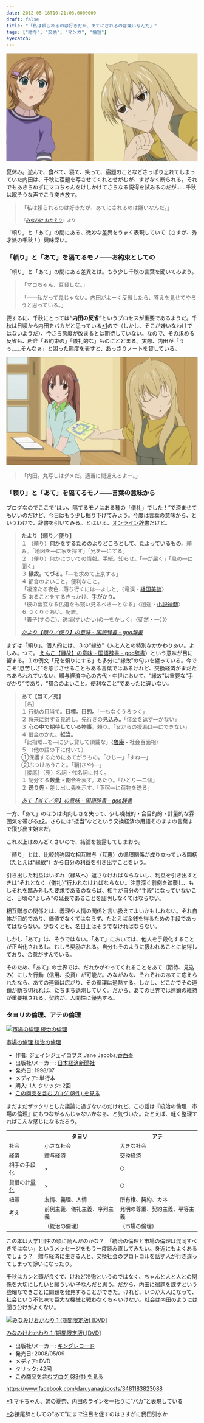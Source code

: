 ```yaml
---
date: 2012-05-18T10:21:03.0000000
draft: false
title: "「私は頼られるのは好きだが、あてにされるのは嫌いなんだ」"
tags: ["贈与", "交換", "マンガ", "倫理"]
eyecatch: 
---
```

<p><img src="20120513081130.png" alt="f:id:daruyanagi:20120513081130p:plain" title="f:id:daruyanagi:20120513081130p:plain" class="hatena-fotolife"></p><p>夏休み。遊んで、食べて、寝て、笑って、宿題のことなどさっぱり忘れてしまっていた内田は、千秋に宿題を写させてくれとせがむが、すげなく断られる。それでもあきらめずにマコちゃんをけしかけてさらなる説得を試みるのだが……千秋は眠そうな声でこう突き放す。</p>

<blockquote>
<p>「私は頼られるのは好きだが、あてにされるのは嫌いなんだ。」</p><p><small>『<a class="keyword" href="http://d.hatena.ne.jp/keyword/%A4%DF%A4%CA%A4%DF%A4%B1%20%A4%AA%A4%AB%A4%A8%A4%EA">みなみけ おかえり</a>』より</small></p>

</blockquote>
<p>「頼り」と「あて」の間にある、微妙な差異をうまく表現していて（さすが、秀才派の千秋！）興味深い。</p>

<div class="section">
<h3>「頼り」と「あて」を隔てるモノ――お約束としての</h3>
<p>「頼り」と「あて」の間にある差異とは。もう少し千秋の言葉を聞いてみよう。</p>

<blockquote>
<p>「マコちゃん、耳貸しな。」</p><p>「――私だって鬼じゃない。内田がよーく反省したら、答えを見せてやろうと思っている。」</p>

</blockquote>
<p>要するに、千秋にとっては<b>“内田の反省”</b>というプロセスが重要であるようだ。千秋は日頃から内田をバカだと思っている<a href="#f1" name="fn1" title="マキちゃん、姉の夏奈、内田のラインを一括りに“バカ”と表現している">*1</a>ので（しかし、そこが嫌いなわけではないようだ）、今さら態度が改まるとは期待していない。なので、その求める反省も、所詮「お約束の」「儀礼的な」ものにとどまる。実際、内田が「うぅ……そんなぁ」と困った態度を表すと、あっさりノートを貸している。</p><p><img src="20120518090110.png" alt="f:id:daruyanagi:20120518090110p:plain" title="f:id:daruyanagi:20120518090110p:plain" class="hatena-fotolife"></p>

<blockquote>
<p>「内田。丸写しはダメだ。適当に間違えろよー。」</p>

</blockquote>

</div>
<div class="section">
<h3>「頼り」と「あて」を隔てるモノ――言葉の意味から</h3>
<p>ブログなのでここで“はい、隔てるモノはある種の「儀礼」でした！”で済ませてもいいのだけど、今日はもう少し掘り下げてみよう。今度は言葉の意味から、というわけで、辞書を引いてみる。とはいえ、<a class="keyword" href="http://d.hatena.ne.jp/keyword/%A5%AA%A5%F3%A5%E9%A5%A4%A5%F3%BC%AD%BD%F1">オンライン辞書</a>だけど。</p>

<blockquote cite="http://dictionary.goo.ne.jp/leaf/jn2/139142/m0u/">
<p><b>たより【頼り／便り】  </b>  <br />
１ （頼り）<b>何かをするためのよりどころとして、たよっているもの</b>。頼み。「地図を―に家を探す」「兄を―にする」<br />
２ （便り）何かについての情報。手紙。知らせ。「―が届く」「風の―に聞く」<br />
３ <b>縁故。てづる。</b>「―を求めて上京する」<br />
４ 都合のよいこと。便利なこと。<br />
「凄涼たる夜色…落ち行くには―よしと」〈竜渓・<a class="keyword" href="http://d.hatena.ne.jp/keyword/%B7%D0%B9%F1%C8%FE%C3%CC">経国美談</a>〉<br />
５ あることをするきっかけ、<b>手がかり。</b><br />
「彼の幽玄なる仏道をも窺い見るべき―となる」〈逍遥・<a class="keyword" href="http://d.hatena.ne.jp/keyword/%BE%AE%C0%E2%BF%C0%BF%F1">小説神髄</a>〉<br />
６ つくりぐあい。配置。<br />
「簀子(すのこ)、透垣(すいかい)の―をかしく」〈徒然・一〇〉</p>

<cite><a href="http://dictionary.goo.ne.jp/leaf/jn2/139142/m0u/">&#x305F;&#x3088;&#x308A;&#x3010;&#x983C;&#x308A;&#xFF0F;&#x4FBF;&#x308A;&#x3011;&#x306E;&#x610F;&#x5473; - &#x56FD;&#x8A9E;&#x8F9E;&#x66F8; - goo&#x8F9E;&#x66F8;</a></cite>
</blockquote>
<p>まずは「頼り」。個人的には、３の“縁故”（人と人との特別なかかわりあい。よしみ。つて。 <a href="http://dictionary.goo.ne.jp/leaf/jn2/26288/m0u/%E7%B8%81%E6%95%85/">&#x3048;&#x3093;&#x3053;&#x3010;&#x7E01;&#x6545;&#x3011;&#x306E;&#x610F;&#x5473; - &#x56FD;&#x8A9E;&#x8F9E;&#x66F8; - goo&#x8F9E;&#x66F8;</a>）という意味が目に留まる。１の例文「兄を頼りにする」も多分に“縁故”の匂いを纏っている。今でこそ“息苦しさ”を感じさせることもある言葉ではあるけれど、交換経済がまだたちあらわれていない、贈与経済中心の古代・中世において、“縁故”は重要な“手がかり”であり、“都合のよいこと。便利なこと”であったに違いない。</p>

<blockquote cite="http://dictionary.goo.ne.jp/leaf/jn2/5005/m0u/%E3%81%82%E3%81%A6/">
<p><b>あて【当て／宛】</b>    <br />
［名］<br />
１ 行動の目当て。<b>目標。目的。</b>「―もなくうろつく」<br />
２ 将来に対する見通し。先行きの<b>見込み。</b>「借金を返す―がない」<br />
３ <b>心の中で期待している物事</b>。頼り。「父からの援助は―にできない」<br />
４ 借金のかた。<b>抵当。</b><br />
「此指環…を―に少し貸して頂戴な」〈<a class="keyword" href="http://d.hatena.ne.jp/keyword/%CF%A5%B0%C3">魯庵</a>・社会百面相〉<br />
５ （他の語の下に付いて）<br />
①保護するためにあてがうもの。「ひじ―」「すね―」<br />
②ぶつけあうこと。「鞘(さや)―」<br />
［接尾］（宛）名詞・代名詞に付く。<br />
１ 配分する<b>数量・割合</b>を表す。あたり。「ひとり―二個」<br />
２ <b>送り先</b>・差し出し先を示す。「下宿―に荷物を送る」</p>

<cite><a href="http://dictionary.goo.ne.jp/leaf/jn2/5005/m0u/%E3%81%82%E3%81%A6/">&#x3042;&#x3066;&#x3010;&#x5F53;&#x3066;&#xFF0F;&#x5B9B;&#x3011;&#x306E;&#x610F;&#x5473; - &#x56FD;&#x8A9E;&#x8F9E;&#x66F8; - goo&#x8F9E;&#x66F8;</a></cite>
</blockquote>
<p>一方、「あて」のほうは肉肉しさを失って、少し機械的・合目的的・計量的な雰囲気を帯びる<a href="#f2" name="fn2" title="接尾辞としての“あて”にまで注目を促すのはさすがに我田引水か">*2</a>。さらには“抵当”などという交換経済の用語そのままの言葉まで飛び出す始末だ。</p><p>これ以上はめんどくさいので、結論を披露してしまおう。</p><p>「頼り」とは、比較的強固な相互贈与（互恵）の循環関係が成り立っている間柄（たとえば“縁故”）から自分の利益を引き出すことをいう。</p><p>引き出した利益はいずれ（縁故へ）返さなければならないし、利益を引き出すときは“それとなく（儀礼）”行われなければならない。注意深く前例を踏襲し、もしそれを踏み外した要求であるのならば、相手が自分の“手段”になっていないこと、日頃の“よしみ”の延長であることを証明しなくてはならない。</p><p>相互贈与の関係とは、義理や人情の関係と言い換えてよいかもしれない。それ自体が目的であり、価値でなくてはならず、たとえば金銭を得るための手段であってはならない。少なくとも、名目上はそうでなければならない。</p><p>しかし「あて」は、そうではない。「あて」においては、他人を手段化することが正当化されるし、むしろ奨励される。自分もそのように扱われることに納得しており、合意がすんでいる。</p><p>そのため、「あて」の世界では、だれかがやってくれることをあて（期待、見込み）にした行動（信用、投資）が可能だ。みながみな、それぞれのあてに応えられたなら、あての連鎖は広がり、その循環は過熱する。しかし、どこかでその連鎖が断ち切れれば、たちまち退潮していく。だから、あての世界では連鎖の維持が重要視される。契約が、人間性に優先する。</p>

</div>
<div class="section">
<h3>タヨリの倫理、アテの倫理</h3>
<p><div class="hatena-asin-detail"><a href="http://www.amazon.co.jp/exec/obidos/ASIN/4532162580/bestylesnet-22/"><img src="http://ecx.images-amazon.com/images/I/51RAVER0A5L._SL160_.jpg" class="hatena-asin-detail-image" alt="市場の倫理 統治の倫理" title="市場の倫理 統治の倫理"></a><div class="hatena-asin-detail-info"><p class="hatena-asin-detail-title"><a href="http://www.amazon.co.jp/exec/obidos/ASIN/4532162580/bestylesnet-22/">市場の倫理 統治の倫理</a></p><ul><li><span class="hatena-asin-detail-label">作者:</span> ジェインジェイコブズ,Jane Jacobs,<a class="keyword" href="http://d.hatena.ne.jp/keyword/%B9%E1%C0%BE%C2%D9">香西泰</a></li><li><span class="hatena-asin-detail-label">出版社/メーカー:</span> <a class="keyword" href="http://d.hatena.ne.jp/keyword/%C6%FC%CB%DC%B7%D0%BA%D1%BF%B7%CA%B9%BC%D2">日本経済新聞社</a></li><li><span class="hatena-asin-detail-label">発売日:</span> 1998/07</li><li><span class="hatena-asin-detail-label">メディア:</span> 単行本</li><li><span class="hatena-asin-detail-label">購入</span>: 1人 <span class="hatena-asin-detail-label">クリック</span>: 2回</li><li><a href="http://d.hatena.ne.jp/asin/4532162580/bestylesnet-22" target="_blank">この商品を含むブログ (8件) を見る</a></li></ul></div><div class="hatena-asin-detail-foot"></div></div></p><p>まだまだザックリとした議論に過ぎないのだけれど、この話は『統治の倫理　市場の倫理』にもつながるんじゃないかなぁ、と気づいた。たとえば、軽く整理すればこんな感じになるだろう。</p>

<table>
<tr>
<td></td>
<th>タヨリ</th>
<th>アテ</th>
</tr>
<tr>
<td>社会</td>
<td>小さな社会</td>
<td>大きな社会</td>
</tr>
<tr>
<td>経済</td>
<td>贈与経済</td>
<td>交換経済</td>
</tr>
<tr>
<td>相手の手段化</td>
<td>×</td>
<td>○</td>
</tr>
<tr>
<td>貸借の計<a class="keyword" href="http://d.hatena.ne.jp/keyword/%CE%CC%B2%BD">量化</a></td>
<td>×</td>
<td>○</td>
</tr>
<tr>
<td>紐帯</td>
<td>友情、義理、人情</td>
<td>所有権、契約、カネ</td>
</tr>
<tr>
<td>考え</td>
<td>前例主義、儀礼主義、序列主義</td>
<td>発明の尊重、契約主義、平等主義</td>
</tr>
<tr>
<td></td>
<td>（統治の倫理）</td>
<td>（市場の倫理）</td>
</tr>
</table><p>この本は大学1回生の頃に読んだのかな？　「統治の倫理と市場の倫理は混同すべきではない」というメッセージをもう一度読み直してみたい。身近にもよくあるでしょう？　贈与経済に生きる人と、交換社会のプロトコルを話す人が行き違ってしまって諍いになったり。</p><p>千秋はカンと頭が良くて、けれど冷徹というのではなく、ちゃんと人と人との関係を大切にしたいと願ういい子なんだと思う。だから、内田に宿題を課すという些細なできごとに問題を発見することができた。けれど、いつか大人になって、社会という不気味で巨大な機械と戦わなくちゃいけない。社会は内田のようには聞き分けがよくない。</p><p><div class="hatena-asin-detail"><a href="http://www.amazon.co.jp/exec/obidos/ASIN/B000X1EF66/bestylesnet-22/"><img src="http://ecx.images-amazon.com/images/I/61W6xOYcZ8L._SL160_.jpg" class="hatena-asin-detail-image" alt="みなみけおかわり 1 (期間限定版) [DVD]" title="みなみけおかわり 1 (期間限定版) [DVD]"></a><div class="hatena-asin-detail-info"><p class="hatena-asin-detail-title"><a href="http://www.amazon.co.jp/exec/obidos/ASIN/B000X1EF66/bestylesnet-22/">みなみけおかわり 1 (期間限定版) [DVD]</a></p><ul><li><span class="hatena-asin-detail-label">出版社/メーカー:</span> <a class="keyword" href="http://d.hatena.ne.jp/keyword/%A5%AD%A5%F3%A5%B0%A5%EC%A5%B3%A1%BC%A5%C9">キングレコード</a></li><li><span class="hatena-asin-detail-label">発売日:</span> 2008/05/09</li><li><span class="hatena-asin-detail-label">メディア:</span> DVD</li><li> <span class="hatena-asin-detail-label">クリック</span>: 42回</li><li><a href="http://d.hatena.ne.jp/asin/B000X1EF66/bestylesnet-22" target="_blank">この商品を含むブログ (33件) を見る</a></li></ul></div><div class="hatena-asin-detail-foot"></div></div></p><p><a href="https://www.facebook.com/daruyanagi/posts/3481183823088">https://www.facebook.com/daruyanagi/posts/3481183823088</a></p>

</div><div class="footnote">
<p class="footnote"><a href="#fn1" name="f1" class="footnote-number">*1</a><span class="footnote-delimiter">:</span><span class="footnote-text">マキちゃん、姉の夏奈、内田のラインを一括りに“バカ”と表現している</span></p>
<p class="footnote"><a href="#fn2" name="f2" class="footnote-number">*2</a><span class="footnote-delimiter">:</span><span class="footnote-text">接尾辞としての“あて”にまで注目を促すのはさすがに我田引水か</span></p>
</div>